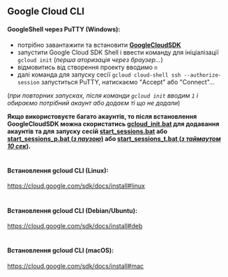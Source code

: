 ## Google Cloud CLI
#### GoogleShell через PuTTY (Windows): 
- потрібно завантажити та встановити **[GoogleCloudSDK](https://dl.google.com/dl/cloudsdk/channels/rapid/GoogleCloudSDKInstaller.exe)**
- запустити Google Cloud SDK Shell і ввести команду для ініціалізації `gcloud init` (*перша аторизація через браузер...*)
- відмовитись від створення проекту вводимо `n`
- далі команда для запуску сесії `gcloud cloud-shell ssh --authorize-session`
запуститься PuTTY, натискаємо "Accept" або "Connect"...    
    
(*при повторних запусках, після команди `gcloud init` вводим `1` і обираємо потрібний акаунт або додаєм ті що не додали*)

**Якщо використовуєте багато акаунтів, то після встановлення GoogleCloudSDK можна скористатись [gcloud_init.bat](https://raw.githubusercontent.com/Operation-Stop-russia/Gcloudshell_ddos/main/GShellSDK/gcloud_init.bat) для додавання акаунтів та для запуску сесій [start_sessions.bat](https://raw.githubusercontent.com/Operation-Stop-russia/Gcloudshell_ddos/main/GShellSDK/start_sessions.bat) або [start_sessions_p.bat (*з паузою*)](https://raw.githubusercontent.com/Operation-Stop-russia/Gcloudshell_ddos/main/GShellSDK/start_sessions_p.bat) або  [start_sessions_t.bat (*з таймаутом 10 сек*)](https://raw.githubusercontent.com/Operation-Stop-russia/Gcloudshell_ddos/main/GShellSDK/start_sessions_t.bat).**
#
#
#### Встановлення gcloud CLI (Linux):    
https://cloud.google.com/sdk/docs/install#linux
#
#### Встановлення gcloud CLI (Debian/Ubuntu):    
https://cloud.google.com/sdk/docs/install#deb
#
#### Встановлення gcloud CLI (macOS):    
https://cloud.google.com/sdk/docs/install#mac
